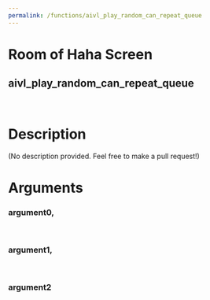 ```yaml
---
permalink: /functions/aivl_play_random_can_repeat_queue
---
```

# Room of Haha Screen  
## aivl_play_random_can_repeat_queue  
&nbsp;  
# Description  
(No description provided. Feel free to make a pull request!) 
&nbsp;  
# Arguments
### argument0, 

&nbsp;  
### argument1, 

&nbsp;  
### argument2

&nbsp;  


